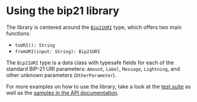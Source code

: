 # Using the bip21 library

The library is centered around the [`Bip21URI`](./api/bip21/org.bitcointools.bip21/-bip21-u-r-i/index.html) type, which offers two main functions: 

- `toURI(): String`
- `fromURI(input: String): Bip21URI`

The `Bip21URI` type is a data class with typesafe fields for each of the standard BIP-21 URI parameters: `Amount`, `Label`, `Message`, `Lightning`, and other unknown parameters (`OtherParameter`).

For more examples on how to use the library, take a look at the [test suite] as well as the [samples in the API documentation].

[`Bip21URI`]: ./api/bip21/org.bitcointools.bip21/-bip21-u-r-i/index.html
[test suite]: https://github.com/kotlin-bitcoin-tools/bip21/tree/master/src/commonTest/kotlin/org/bitcointools/bip21
[samples in the API documentation]: ./api/bip21/org.bitcointools.bip21/-bip21-u-r-i/index.html
